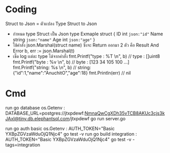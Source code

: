 # Coding
Struct to Json = ตัวเเปลง Type Struct to Json 
   - กำหนด type Struct เป็น Json
        type Exmaple struct {
            ID int `json:"id"`
            Name string `json:"name"`
            Age int `json:"age"`
        }
   - ใช้คำสั่ง json.Marshal(struct name) ซึ่งจะ Return ออกมา 2 ตัว คือ Result And Error
        b, err := json.Marshal(t)
   - เช็ด log เเต่ละ type ได้จากคำสั่ง
        fmt.Printf("type : %T \n", b) // type : []uint8
        fmt.Printf("byte : %v \n", b) // byte : [123 34 105 100 …]
        fmt.Printf("string: %s \n", b) // string: {"id":1,"name":"AnuchitO","age":18}
        fmt.Println(err) // nil

# Cmd
run go database os.Getenv : DATABASE_URL=postgres://jtxpdewf:NmnaQwCgXDh35vTCB8AKUc3cjs3kJAxI@tiny.db.elephantsql.com/jtxpdewf go run server.go

run go auth basic os.Getenv : AUTH_TOKEN="Basic YXBpZGVzaWduOjQ1Njc4" go test -v
run go build integration : AUTH_TOKEN="Basic YXBpZGVzaWduOjQ1Njc4" go test -v -tags=integration


          
 